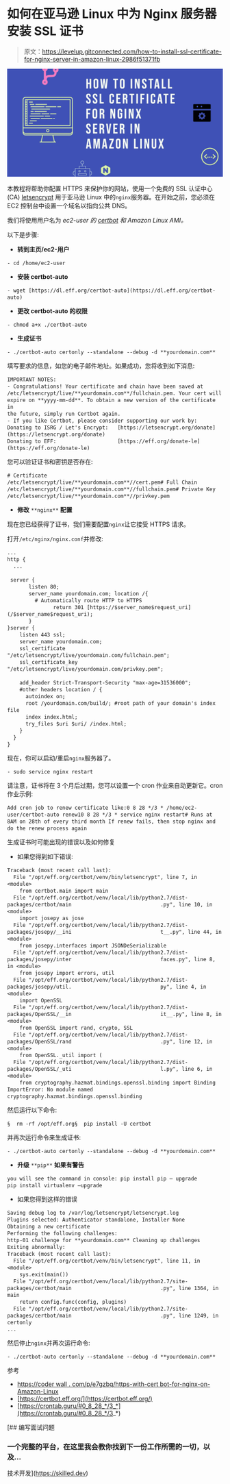 # 如何在亚马逊 Linux 中为 Nginx 服务器安装 SSL 证书

> 原文：<https://levelup.gitconnected.com/how-to-install-ssl-certificate-for-nginx-server-in-amazon-linux-2986f51371fb>

![](img/00a1ce88c235c22752d671416345717d.png)

本教程将帮助你配置 HTTPS 来保护你的网站，使用一个免费的 SSL 认证中心(CA) [letsencrypt](https://letsencrypt.org/) 用于亚马逊 Linux 中的`nginx`服务器。在开始之前，您必须在 EC2 控制台中设置一个域名以指向公共 DNS。

我们将使用用户名为 *ec2-user 的 [certbot](https://certbot.eff.org/) 和 Amazon Linux AMI。*

以下是步骤:

*   **转到主页/ec2-用户**

```
- cd /home/ec2-user
```

*   **安装 certbot-auto**

```
- wget [https://dl.eff.org/certbot-auto](https://dl.eff.org/certbot-auto)
```

*   **更改 certbot-auto 的权限**

```
- chmod a+x ./certbot-auto
```

*   **生成证书**

```
- ./certbot-auto certonly --standalone --debug -d **yourdomain.com**
```

填写要求的信息，如您的电子邮件地址。如果成功，您将收到如下消息:

```
IMPORTANT NOTES:
- Congratulations! Your certificate and chain have been saved at
/etc/letsencrypt/live/**yourdomain.com**/fullchain.pem. Your cert will
expire on **yyyy-mm-dd**. To obtain a new version of the certificate in
the future, simply run Certbot again.
- If you like Certbot, please consider supporting our work by:
Donating to ISRG / Let's Encrypt:   [https://letsencrypt.org/donate](https://letsencrypt.org/donate)
Donating to EFF:                    [https://eff.org/donate-le](https://eff.org/donate-le)
```

您可以验证证书和密钥是否存在:

```
# Certificate
/etc/letsencrypt/live/**yourdomain.com**//cert.pem# Full Chain 
/etc/letsencrypt/live/**yourdomain.com**//fullchain.pem# Private Key 
/etc/letsencrypt/live/**yourdomain.com**//privkey.pem
```

*   **修改** `**nginx**` **配置**

现在您已经获得了证书，我们需要配置`nginx`让它接受 HTTPS 请求。

打开`/etc/nginx/nginx.conf`并修改:

```
...
http {
  ...

 server {
       listen 80;
       server_name yourdomain.com; location /{
         # Automatically route HTTP to HTTPS
               return 301 [https://$server_name$request_uri](/$server_name$request_uri);
       }
}server {
    listen 443 ssl;
    server_name yourdomain.com;
    ssl_certificate "/etc/letsencrypt/live/yourdomain.com/fullchain.pem";
    ssl_certificate_key "/etc/letsencrypt/live/yourdomain.com/privkey.pem";

    add_header Strict-Transport-Security "max-age=31536000";
    #other headers location / {
      autoindex on;
      root /yourdomain.com/build/; #root path of your domain's index file
      index index.html;
      try_files $uri $uri/ /index.html;
    }
  }
}
```

现在，你可以启动/重启`nginx`服务器了。

```
- sudo service nginx restart
```

请注意，证书将在 3 个月后过期，您可以设置一个 cron 作业来自动更新它。cron 作业示例:

```
Add cron job to renew certificate like:0 8 28 */3 * /home/ec2-user/certbot-auto renew10 8 28 */3 * service nginx restart# Runs at 8AM on 28th of every third month If renew fails, then stop nginx and do the renew process again
```

生成证书时可能出现的错误以及如何修复

*   如果您得到如下错误:

```
Traceback (most recent call last):
  File "/opt/eff.org/certbot/venv/bin/letsencrypt", line 7, in <module>
    from certbot.main import main
  File "/opt/eff.org/certbot/venv/local/lib/python2.7/dist-packages/certbot/main                             .py", line 10, in <module>
    import josepy as jose
  File "/opt/eff.org/certbot/venv/local/lib/python2.7/dist-packages/josepy/__ini                             t__.py", line 44, in <module>
    from josepy.interfaces import JSONDeSerializable
  File "/opt/eff.org/certbot/venv/local/lib/python2.7/dist-packages/josepy/inter                             faces.py", line 8, in <module>
    from josepy import errors, util
  File "/opt/eff.org/certbot/venv/local/lib/python2.7/dist-packages/josepy/util.                             py", line 4, in <module>
    import OpenSSL
  File "/opt/eff.org/certbot/venv/local/lib/python2.7/dist-packages/OpenSSL/__in                             it__.py", line 8, in <module>
    from OpenSSL import rand, crypto, SSL
  File "/opt/eff.org/certbot/venv/local/lib/python2.7/dist-packages/OpenSSL/rand                             .py", line 12, in <module>
    from OpenSSL._util import (
  File "/opt/eff.org/certbot/venv/local/lib/python2.7/dist-packages/OpenSSL/_uti                             l.py", line 6, in <module>
    from cryptography.hazmat.bindings.openssl.binding import Binding
ImportError: No module named cryptography.hazmat.bindings.openssl.binding
```

然后运行以下命令:

```
§  rm -rf /opt/eff.org§  pip install -U certbot
```

并再次运行命令来生成证书:

```
- ./certbot-auto certonly --standalone --debug -d **yourdomain.com**
```

*   **升级** `**pip**` **如果有警告**

```
you will see the command in console: pip install pip — upgrade
pip install virtualenv –upgrade
```

*   如果您得到这样的错误

```
Saving debug log to /var/log/letsencrypt/letsencrypt.log
Plugins selected: Authenticator standalone, Installer None
Obtaining a new certificate
Performing the following challenges:
http-01 challenge for **yourdomain.com** Cleaning up challenges
Exiting abnormally:
Traceback (most recent call last):
  File "/opt/eff.org/certbot/venv/bin/letsencrypt", line 11, in <module>
    sys.exit(main())
  File "/opt/eff.org/certbot/venv/local/lib/python2.7/site-packages/certbot/main                             .py", line 1364, in main
    return config.func(config, plugins)
  File "/opt/eff.org/certbot/venv/local/lib/python2.7/site-packages/certbot/main                             .py", line 1249, in certonly
...
```

然后停止`nginx`并再次运行命令:

```
- ./certbot-auto certonly --standalone --debug -d **yourdomain.com**
```

参考

*   [https://coder wall . com/p/e7gzbq/https-with-cert bot-for-nginx-on-Amazon-Linux](https://coderwall.com/p/e7gzbq/https-with-certbot-for-nginx-on-amazon-linux)
*   [https://certbot.eff.org/](https://certbot.eff.org/)
*   [https://crontab.guru/#0_8_28_*/3_*](https://crontab.guru/#0_8_28_*/3_*)

[](https://skilled.dev) [## 编写面试问题

### 一个完整的平台，在这里我会教你找到下一份工作所需的一切，以及…

技术开发](https://skilled.dev)
